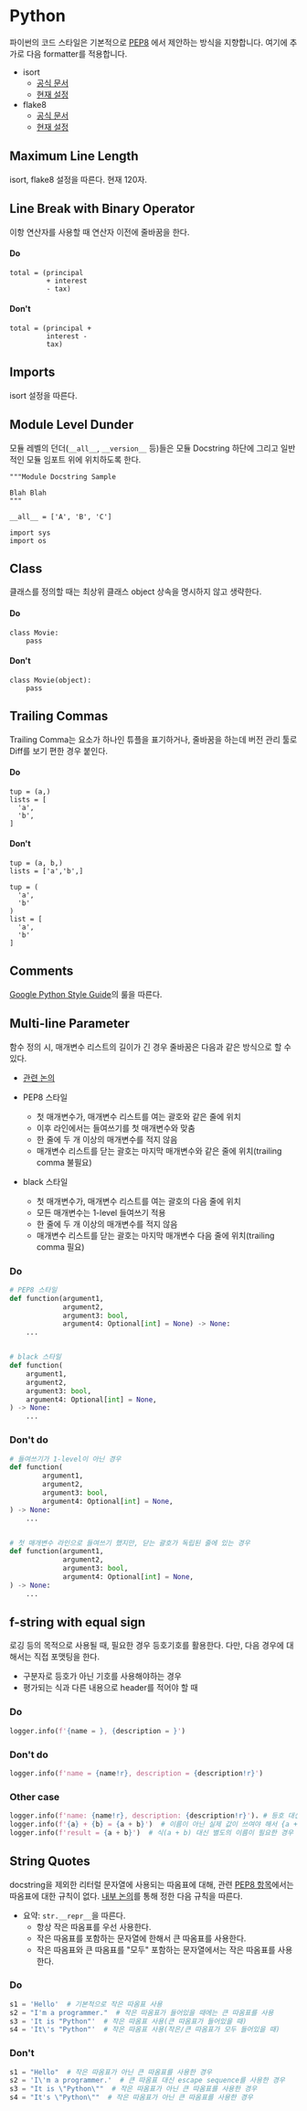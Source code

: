 Python
====

파이썬의 코드 스타일은 기본적으로 [PEP8](https://www.python.org/dev/peps/pep-0008/) 에서 제안하는 방식을 지향합니다.
여기에 추가로 다음 formatter를 적용합니다.
- isort
  + [공식 문서](https://pycqa.github.io/isort/)
  + [현재 설정](https://github.com/8percent/eight/blob/master/.isort.cfg)
- flake8
  + [공식 문서](https://flake8.pycqa.org/en/latest/)
  + [현재 설정](https://github.com/8percent/eight/blob/master/.flake8)


## Maximum Line Length
isort, flake8 설정을 따른다. 현재 120자.

## Line Break with Binary Operator
이항 연산자를 사용할 때 연산자 이전에 줄바꿈을 한다.

#### Do
```
total = (principal
         + interest
         - tax)
```

#### Don't
```
total = (principal +
         interest -
         tax)
```

## Imports
isort 설정을 따른다.

## Module Level Dunder
모듈 레벨의 던더(`__all__`, `__version__` 등)들은 모듈 Docstring 하단에 그리고 일반적인 모듈 임포트 위에 위치하도록 한다.

```
"""Module Docstring Sample

Blah Blah
"""

__all__ = ['A', 'B', 'C']

import sys
import os
```

## Class
클래스를 정의할 때는 최상위 클래스 object 상속을 명시하지 않고 생략한다.

#### Do
```
class Movie:
    pass
```

#### Don't
```
class Movie(object):
    pass
```


## Trailing Commas
Trailing Comma는 요소가 하나인 튜플을 표기하거나, 줄바꿈을 하는데 버전 관리 툴로 Diff를 보기 편한 경우 붙인다.

#### Do
```
tup = (a,)
lists = [
  'a',
  'b',
]
```

#### Don't
```
tup = (a, b,)
lists = ['a','b',]

tup = (
  'a',
  'b'
)
list = [
  'a',
  'b'
]
```

## Comments
[Google Python Style Guide](http://google.github.io/styleguide/pyguide.html#38-comments-and-docstrings)의 룰을 따른다.

## Multi-line Parameter
함수 정의 시, 매개변수 리스트의 길이가 긴 경우 줄바꿈은 다음과 같은 방식으로 할 수 있다.
- [관련 논의](https://github.com/8percent/styleguide/discussions/39)

- PEP8 스타일
  - 첫 매개변수가, 매개변수 리스트를 여는 괄호와 같은 줄에 위치
  - 이후 라인에서는 들여쓰기를 첫 매개변수와 맞춤
  - 한 줄에 두 개 이상의 매개변수를 적지 않음
  - 매개변수 리스트를 닫는 괄호는 마지막 매개변수와 같은 줄에 위치(trailing comma 불필요)
- black 스타일
  - 첫 매개변수가, 매개변수 리스트를 여는 괄호의 다음 줄에 위치
  - 모든 매개변수는 1-level 들여쓰기 적용
  - 한 줄에 두 개 이상의 매개변수를 적지 않음
  - 매개변수 리스트를 닫는 괄호는 마지막 매개변수 다음 줄에 위치(trailing comma 필요)

### Do
```python
# PEP8 스타일
def function(argument1,
             argument2,
             argument3: bool,
             argument4: Optional[int] = None) -> None:
    ...


# black 스타일
def function(
    argument1,
    argument2,
    argument3: bool,
    argument4: Optional[int] = None,
) -> None:
    ...
```

### Don't do
```python
# 들여쓰기가 1-level이 아닌 경우
def function(
        argument1,
        argument2,
        argument3: bool,
        argument4: Optional[int] = None,
) -> None:
    ...


# 첫 매개변수 라인으로 들여쓰기 했지만, 닫는 괄호가 독립된 줄에 있는 경우
def function(argument1,
             argument2,
             argument3: bool,
             argument4: Optional[int] = None,
) -> None:
    ...
```

## f-string with equal sign
로깅 등의 목적으로 사용될 때, 필요한 경우 등호기호를 활용한다. 다만, 다음 경우에 대해서는 직접 포맷팅을 한다.
- 구분자로 등호가 아닌 기호를 사용해야하는 경우
- 평가되는 식과 다른 내용으로 header를 적어야 할 때

### Do
```python
logger.info(f'{name = }, {description = }')
```

### Don't do
```python
logger.info(f'name = {name!r}, description = {description!r}')
```

### Other case
```python
logger.info(f'name: {name!r}, description: {description!r}'). # 등호 대신 쌍점 사용이 필요한 경우
logger.info(f'{a} + {b} = {a + b}')  # 이름이 아닌 실제 값이 쓰여야 해서 {a + b = }로 대체할 수 없는 경우
logger.info(f'result = {a + b}')  # 식(a + b) 대신 별도의 이름이 필요한 경우
```

## String Quotes
docstring을 제외한 리터럴 문자열에 사용되는 따옴표에 대해,
관련 [PEP8 항목](https://peps.python.org/pep-0008/#string-quotes)에서는 따옴표에 대한 규칙이 없다.
[내부 논의](https://github.com/8percent/styleguide/discussions/33)를 통해 정한 다음 규칙을 따른다.
- 요약: `str.__repr__`을 따른다.
  - 항상 작은 따옴표를 우선 사용한다.
  - 작은 따옴표를 포함하는 문자열에 한해서 큰 따옴표를 사용한다.
  - 작은 따옴표와 큰 따옴표를 "모두" 포함하는 문자열에서는 작은 따옴표를 사용한다.

### Do
```python
s1 = 'Hello'  # 기본적으로 작은 따옴표 사용
s2 = "I'm a programmer."  # 작은 따옴표가 들어있을 때에는 큰 따옴표를 사용
s3 = 'It is "Python"'  # 작은 따옴표 사용(큰 따옴표가 들어있을 때)
s4 = 'It\'s "Python"'  # 작은 따옴표 사용(작은/큰 따옴표가 모두 들어있을 때)
```

### Don't
```python
s1 = "Hello"  # 작은 따옴표가 아닌 큰 따옴표를 사용한 경우
s2 = 'I\'m a programmer.'  # 큰 따옴표 대신 escape sequence를 사용한 경우
s3 = "It is \"Python\""  # 작은 따옴표가 아닌 큰 따옴표를 사용한 경우
s4 = "It's \"Python\""  # 작은 따옴표가 아닌 큰 따옴표를 사용한 경우
```
